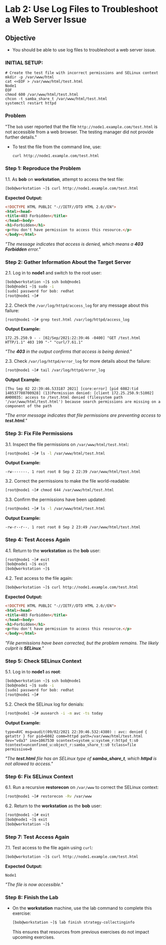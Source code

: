 
# Lab 2: Use Log Files to Troubleshoot a Web Server Issue

## Objective

- You should be able to use log files to troubleshoot a web server issue.

### INITIAL SETUP:

```
# Create the test file with incorrect permissions and SELinux context
mkdir -p /var/www/html
cat <<EOF > /var/www/html/test.html
Node1
EOF
chmod 600 /var/www/html/test.html
chcon -t samba_share_t /var/www/html/test.html
systemctl restart httpd
```

### Problem

"The `bob` user reported that the file `http://node1.example.com/test.html` is not accessible from a web browser. The testing manager did not provide further details."

- To test the file from the command line, use:
  ```bash
  curl http://node1.example.com/test.html
  ```

### Step 1: Reproduce the Problem

1.1. As **bob** on **workstation**, attempt to access the test file:

```bash
[bob@workstation ~]$ curl http://node1.example.com/test.html
```

**Expected Output:**

```html
<!DOCTYPE HTML PUBLIC "-//IETF//DTD HTML 2.0//EN">
<html><head>
<title>403 Forbidden</title>
</head><body>
<h1>Forbidden</h1>
<p>You don't have permission to access this resource.</p>
</body></html>
```

*"The message indicates that access is denied, which means a **403 Forbidden** error."*

### Step 2: Gather Information About the Target Server

2.1. Log in to **node1** and switch to the root user:

```bash
[bob@workstation ~]$ ssh bob@node1
[bob@node1 ~]$ sudo -i
[sudo] password for bob: redhat
[root@node1 ~]#
```

2.2. Check the `/var/log/httpd/access_log` for any message about this failure:

```bash
[root@node1 ~]# grep test.html /var/log/httpd/access_log
```

**Output Example:**

```
172.25.250.9 - - [02/Sep/2021:22:39:46 -0400] "GET /test.html HTTP/1.1" 403 199 "-" "curl/7.61.1"
```

*"The **403** in the output confirms that access is being denied."*

2.3. Check `/var/log/httpd/error_log` for more details about the failure:

```bash
[root@node1 ~]# tail /var/log/httpd/error_log
```

**Output Example:**

```
[Thu Sep 02 22:39:46.533187 2021] [core:error] [pid 6082:tid 140537780700928] (13)Permission denied: [client 172.25.250.9:51002] AH00035: access to /test.html denied (filesystem path '/var/www/html/test.html') because search permissions are missing on a component of the path
```

*"The error message indicates that file permissions are preventing access to **test.html**."*

### Step 3: Fix File Permissions

3.1. Inspect the file permissions on `/var/www/html/test.html`:

```bash
[root@node1 ~]# ls -l /var/www/html/test.html
```

**Output Example:**

```
-rw-------. 1 root root 8 Sep 2 22:39 /var/www/html/test.html
```

3.2. Correct the permissions to make the file world-readable:

```bash
[root@node1 ~]# chmod 644 /var/www/html/test.html
```

3.3. Confirm the permissions have been updated:

```bash
[root@node1 ~]# ls -l /var/www/html/test.html
```

**Output Example:**

```
-rw-r--r--. 1 root root 8 Sep 2 23:49 /var/www/html/test.html
```

### Step 4: Test Access Again

4.1. Return to the **workstation** as the **bob** user:

```bash
[root@node1 ~]# exit
[bob@node1 ~]$ exit
[bob@workstation ~]$
```

4.2. Test access to the file again:

```bash
[bob@workstation ~]$ curl http://node1.example.com/test.html
```

**Expected Output:**

```html
<!DOCTYPE HTML PUBLIC "-//IETF//DTD HTML 2.0//EN">
<html><head>
<title>403 Forbidden</title>
</head><body>
<h1>Forbidden</h1>
<p>You don't have permission to access this resource.</p>
</body></html>
```

*"File permissions have been corrected, but the problem remains. The likely culprit is **SELinux**."*

### Step 5: Check SELinux Context

5.1. Log in to **node1** as **root**:

```bash
[bob@workstation ~]$ ssh bob@node1
[bob@node1 ~]$ sudo -i
[sudo] password for bob: redhat
[root@node1 ~]#
```

5.2. Check the SELinux log for denials:

```bash
[root@node1 ~]# ausearch -i -m avc -ts today
```

**Output Example:**

```
type=AVC msg=audit(09/02/2021 22:39:46.532:4380) : avc: denied { getattr } for pid=6082 comm=httpd path=/var/www/html/test.html dev="vda3" ino=1067530 scontext=system_u:system_r:httpd_t:s0 tcontext=unconfined_u:object_r:samba_share_t:s0 tclass=file permissive=0
```

*"The **test.html** file has an SELinux type of **samba_share_t**, which **httpd** is not allowed to access."*

### Step 6: Fix SELinux Context

6.1. Run a recursive **restorecon** on `/var/www` to correct the SELinux context:

```bash
[root@node1 ~]# restorecon -Rv /var/www
```

6.2. Return to the **workstation** as the **bob** user:

```bash
[root@node1 ~]# exit
[bob@node1 ~]$ exit
[bob@workstation ~]$
```

### Step 7: Test Access Again

7.1. Test access to the file again using `curl`:

```bash
[bob@workstation ~]$ curl http://node1.example.com/test.html
```

**Expected Output:**

```
Node1
```

*"The file is now accessible."*

### Step 8: Finish the Lab

- On the **workstation** machine, use the lab command to complete this exercise:
  ```bash
  [bob@workstation ~]$ lab finish strategy-collectinginfo
  ```
  This ensures that resources from previous exercises do not impact upcoming exercises.

